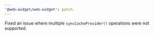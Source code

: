 ```yaml
---
'@web-widget/web-widget': patch
---
```


Fixed an issue where multiple `syncCacheProvider()` operations were not supported.
